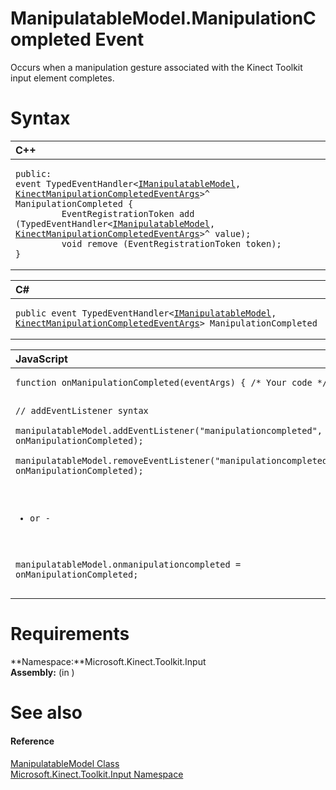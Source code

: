ManipulatableModel.ManipulationCompleted Event  
==============================================  

Occurs when a manipulation gesture associated with the Kinect Toolkit input element completes.<span id="syntaxSection"></span>

Syntax  
======  

<table>
<colgroup>
<col width="100%" />
</colgroup>
<thead>
<tr class="header">
<th align="left">C++</th>
</tr>
</thead>
<tbody>
<tr class="odd">
<td align="left"><pre><code>public:  
event TypedEventHandler&lt;<a href="../../IManipulatableModel.md">IManipulatableModel</a>, <a href="../../../Kinect.Input/KinectManipulationComplete.md">KinectManipulationCompletedEventArgs</a>&gt;^ ManipulationCompleted {  
         EventRegistrationToken add (TypedEventHandler&lt;<a href="../../IManipulatableModel.md">IManipulatableModel</a>, <a href="../../../Kinect.Input/KinectManipulationComplete.md">KinectManipulationCompletedEventArgs</a>&gt;^ value);  
         void remove (EventRegistrationToken token);  
}</code></pre></td>
</tr>
</tbody>
</table>

<table>
<colgroup>
<col width="100%" />
</colgroup>
<thead>
<tr class="header">
<th align="left">C#</th>
</tr>
</thead>
<tbody>
<tr class="odd">
<td align="left"><pre><code>public event TypedEventHandler&lt;<a href="../../IManipulatableModel.md">IManipulatableModel</a>, <a href="../../../Kinect.Input/KinectManipulationComplete.md">KinectManipulationCompletedEventArgs</a>&gt; ManipulationCompleted</code></pre></td>
</tr>
</tbody>
</table>

<table>
<colgroup>
<col width="100%" />
</colgroup>
<thead>
<tr class="header">
<th align="left">JavaScript</th>
</tr>
</thead>
<tbody>
<tr class="odd">
<td align="left"><pre><code>function onManipulationCompleted(eventArgs) { /* Your code */ }  

// addEventListener syntax  
manipulatableModel.addEventListener(&quot;manipulationcompleted&quot;, onManipulationCompleted);  
manipulatableModel.removeEventListener(&quot;manipulationcompleted&quot;, onManipulationCompleted);  

- or -  

manipulatableModel.onmanipulationcompleted = onManipulationCompleted;</code></pre></td>
</tr>
</tbody>
</table>

<span id="requirements"></span>

Requirements  
============  

**Namespace:**Microsoft.Kinect.Toolkit.Input  
**Assembly:** (in )  

<span id="ID4EX"></span>

See also  
========  

<span id="ID4EZ"></span>
#### Reference  

[ManipulatableModel Class](../../ManipulatableModel_Class.md)  
 [Microsoft.Kinect.Toolkit.Input Namespace](../../../Kinect.Toolkit.Input.md)  



<!--Please do not edit the data in the comment block below.-->
<!--
TOCTitle : ManipulationCompleted Event
RLTitle : ManipulatableModel.ManipulationCompleted Event
KeywordK : ManipulationCompleted event
KeywordK : ManipulatableModel.ManipulationCompleted event
KeywordF : Microsoft.Kinect.Toolkit.Input.ManipulatableModel.ManipulationCompleted
KeywordF : ManipulatableModel.ManipulationCompleted
KeywordF : ManipulationCompleted
KeywordF : Microsoft.Kinect.Toolkit.Input.ManipulatableModel.ManipulationCompleted
KeywordA : E:Microsoft.Kinect.Toolkit.Input.ManipulatableModel.ManipulationCompleted
AssetID : E:Microsoft.Kinect.Toolkit.Input.ManipulatableModel.ManipulationCompleted
Locale : en-us
CommunityContent : 1
APIType : Managed
APILocation : 
APIName : Microsoft.Kinect.Toolkit.Input.ManipulatableModel.ManipulationCompleted
TargetOS : Windows
TopicType : kbSyntax
DevLang : VB
DevLang : CSharp
DevLang : JavaScript
DevLang : C++
DocSet : K4Wv2
ProjType : K4Wv2Proj
Technology : Kinect for Windows
Product : Kinect for Windows SDK v2
productversion : 20
-->
